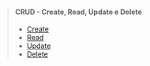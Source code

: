 > #### CRUD - Create, Read, Update e Delete
>
> - [Create](#create)
> - [Read](#read)
> - [Update](#update)
> - [Delete](#delete)

